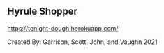 ## Hyrule Shopper

https://tonight-dough.herokuapp.com/

Created By: Garrison, Scott, John, and Vaughn
2021
